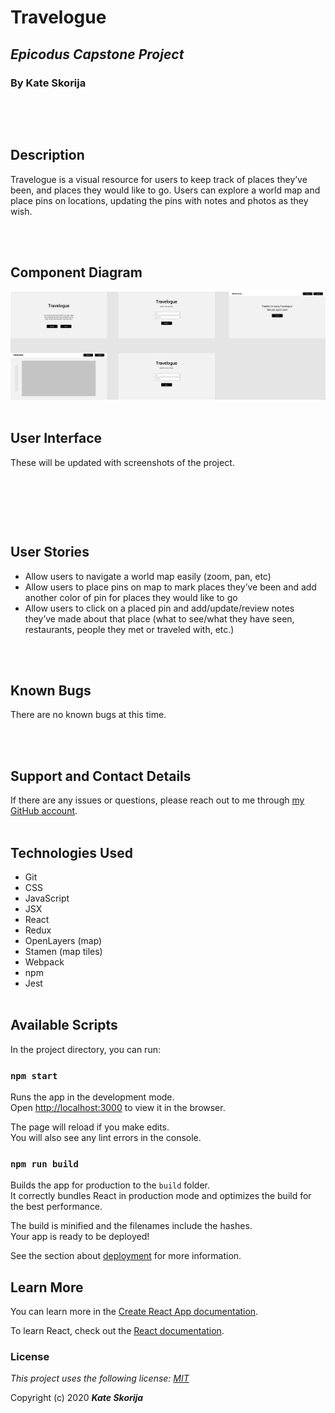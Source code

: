 # Travelogue

## _Epicodus Capstone Project_

### By Kate Skorija
<br>

![]()

## Description
Travelogue is a visual resource for users to keep track of places they’ve been, and places they would like to go.
Users can explore a world map and place pins on locations, updating the pins with notes and photos as they wish.

<br><br>

## Component Diagram

![Component Diagram](./public/Wireframing.png)
<br><br>

## User Interface

These will be updated with screenshots of the project.

![]()

![]()

![]()

## User Stories
*  Allow users to navigate a world map easily (zoom, pan, etc)
*  Allow users to place pins on map to mark places they’ve been and add another color of pin for places they would like to go
*  Allow users to click on a placed pin and add/update/review notes they’ve made about that place (what to see/what they have seen, restaurants, people they met or traveled with, etc.)

<br><br>

## Known Bugs

There are no known bugs at this time.
 
<br><br>

## Support and Contact Details

If there are any issues or questions, please reach out to me through [my GitHub account](https://github.com/kate-skorija).
<br><br>

## Technologies Used

*  Git
*  CSS
*  JavaScript
*  JSX
*  React
*  Redux
*  OpenLayers (map)
*  Stamen (map tiles)
*  Webpack
*  npm
*  Jest
<br><br>

## Available Scripts

In the project directory, you can run:

### `npm start`

Runs the app in the development mode.<br />
Open [http://localhost:3000](http://localhost:3000) to view it in the browser.

The page will reload if you make edits.<br />
You will also see any lint errors in the console.

### `npm run build`

Builds the app for production to the `build` folder.<br />
It correctly bundles React in production mode and optimizes the build for the best performance.

The build is minified and the filenames include the hashes.<br />
Your app is ready to be deployed!

See the section about [deployment](https://facebook.github.io/create-react-app/docs/deployment) for more information.

## Learn More

You can learn more in the [Create React App documentation](https://facebook.github.io/create-react-app/docs/getting-started).

To learn React, check out the [React documentation](https://reactjs.org/).


### License

*This project uses the following license: [MIT](https://opensource.org/licenses/MIT)*

Copyright (c) 2020 **_Kate Skorija_** 



<!-- Where You Left Off:  -->
<!-- You were trying to create a new point on a map click; may need a separate createPoint.js? and to add state to explore and pass down methods -->
<!-- Check out the regular Draw example for Open Layers, compare to other examples -->